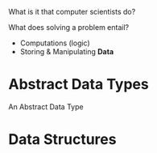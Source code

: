 
What is it that computer scientists do?

What does solving a problem entail?
* Computations (logic)
* Storing & Manipulating **Data**


# Abstract Data Types

An Abstract Data Type 

# Data Structures